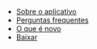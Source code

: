 * [Sobre o aplicativo](/pt)
* [Perguntas frequentes](/faq/pt)
* [O que é novo](/what-is-new/pt)
* [Baixar](/download/pt)
